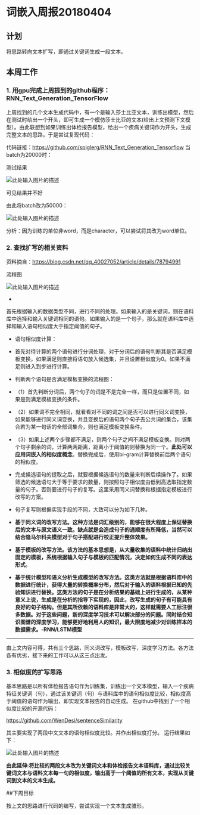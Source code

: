 ﻿# 词嵌入周报20180404


## 计划

将思路转向文本扩写，即通过关键词生成一段文本。

## 本周工作



### 1. 用gpu完成上周提到的github程序：RNN_Text_Generation_TensorFlow


上周找到的几个文本生成代码中，有一个是输入莎士比亚文本，训练出模型，然后在测试时给出一个开头，即可生成一个模仿莎士比亚的文本(给出上文预测下文模型）。由此联想到如果训练出体检报告模型，给出一个疾病关键词作为开头，生成完整文本的思路，于是尝试复现代码：

代码链接：https://github.com/spiglerg/RNN_Text_Generation_Tensorflow
当batch为20000时：

测试结果

![此处输入图片的描述][1]

可见结果并不好

由此将batch改为50000：

![此处输入图片的描述][2]

分析：因为训练的单位非word，而是character，可以尝试将其改为word单位。

### 2. 查找扩写的相关资料


资料摘自：https://blog.csdn.net/qq_40027052/article/details/78794991


流程图

![此处输入图片的描述][3]

 
- 

 首先根据输入的数据类型不同，进行不同的处理。如果输入的是关键词，则在语料库中选择和输入关键词相同的语句。如果输入的是一个句子，那么就在语料库中选择和输入语句相似度大于指定阈值的句子。
 
- 语句相似度计算：

- 首先对待计算的两个语句进行分词处理，对于分词后的语句判断其是否满足模板变换，如果满足则直接将语句放入候选集，并且设置相似度为0。如果不满足则进入到步进行计算。
 
- 判断两个语句是否满足模板变换的流程图：

- （1）首先判断分词后，两个句子的词是不是完全一样，而只是位置不同，如果是则满足模板变换的条件。

- （2）如果词不完全相同，就看看对不同的词之间是否可以进行同义词变换，如果能够进行同义词变换，并且变换后的语句两个句子去公共词的集合，该集合若为某一句话的全部词集合，则也满足模板变换条件。
 
- （3）如果上述两个步骤都不满足，则两个句子之间不满足模板变换。则对两个句子剩余的词，计算两两距离，距离小于阈值的则替换为同一个。**此处可以应用词嵌入的相似度概念**。替换完成后，使用bi-gram计算替换前后两个语句的相似度。
 
- 完成候选语句的提取之后，就要根据候选语句的数量来判断后续操作了。如果筛选的候选语句大于等于要求的数量，则按照句子相似度由低到高选取指定数量的句子。否则要进行句子的复写。这里采用同义词替换和根据指定模板进行改写的方案。
 
- 句子复写则根据实现手段的不同，大致可以分为如下几种。

 
- **基于同义词的改写方法。这种方法是词汇级别的，能够在很大程度上保证替换后的文本与原文语义一致。缺点就是会造成句子的通顺度有所降低，当然可以结合隐马尔科夫模型对于句子搭配进行校正提升整体效果。**

 
- **基于模板的改写方法。该方法的基本思想是，从大量收集的语料中统计归纳出固定的模板，系统根据输入句子与模板的匹配情况，决定如何生成不同的表达形式**。
 
- **基于统计模型和语义分析生成模型的改写方法。这类方法就是根据语料库中的数据进行统计，获得大量的转换概率分布，然后对于输入的语料根据已知的先验知识进行替换。这类方法的句子是在分析结果的基础上进行生成的，从某种意义上说，生成是在分析的指导下实现的，因此，改写生成的句子有可能具有良好的句子结构。但是其所依赖的语料库是非常大的，这样就需要人工标注很多数据。对于这些问题，新的深度学习技术可以解决部分的问题。同时结合知识图谱的深度学习，能够更好地利用人的知识，最大限度地减少对训练样本的数据需求。-RNN/LSTM模型**


-------------------------------------------------------------

由上文内容可得，共有三个思路，同义词改写，模板改写，深度学习方法。各方法各有优劣，接下来的工作可以从这三点出发。

### 3. 相似度的扩写思路

基本思路是以所有体检报告语句作为训练集，训练出一个文本模型，输入一个疾病特征关键词（句），通过该关键词（句）与语料库中的语句相似度比较，相似度高于阈值的语句作为输出，即实现文本报告的自动生成。
在github中找到了一个相似度比较的开源代码：

https://github.com/WenDesi/sentenceSimilarity

其主要实现了两段中文文本的语句相似度比较。并作出相似度打分。
运行结果如下：

![此处输入图片的描述][4]

**由此延伸:将比较的两段文本改为关键词文本和体检报告文本语料库，通过比较关键词文本与语料文本每一句的相似度，输出高于一个阈值的所有文本，实现从关键词到文本的文本生成。**


##下周目标 

按上文的思路进行代码的编写，尝试实现一个文本生成雏形。
  


  
[1]: https://s18.postimg.org/jrid1kpcp/20180404152204.png
  
[2]: https://s18.postimg.org/rk90tkard/20180404152410.png
  
[3]: https://s18.postimg.org/xdno7o1g9/20171213155319860.png
  
[4]: https://s18.postimg.org/4hn38ee61/20180404164400.png